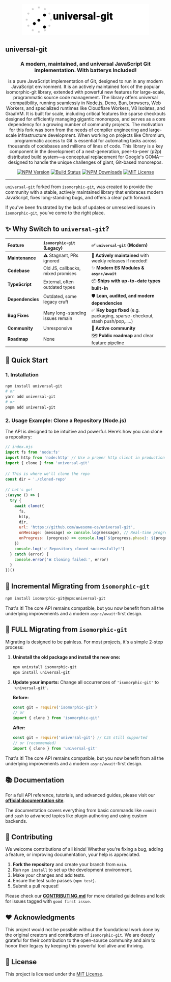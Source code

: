<p align="center">
  <a href="https://github.com/awesome-os/universal-git">
    <img src="https://raw.githubusercontent.com/awesome-os/universal-git/refs/heads/main/packages/assets/readme-logo.svg" alt="universal-git logo" width="400">
  </a>
</p>

## universal-git

<h3 align="center">A modern, maintained, and universal JavaScript Git implementation. With batterys Included!</h3>

<p align="center">
 is a pure JavaScript implementation of Git, designed to run in any modern JavaScript environment. It is an actively maintained fork of the popular isomorphic-git library, extended with powerful new features for large-scale, programmatic source code management. The library offers universal compatibility, running seamlessly in Node.js, Deno, Bun, browsers, Web Workers, and specialized runtimes like Cloudflare Workers, V8 Isolates, and GraalVM. It is built for scale, including critical features like sparse checkouts designed for efficiently managing gigantic monorepos, and serves as a core dependency for a growing number of community projects. The motivation for this fork was born from the needs of compiler engineering and large-scale infrastructure development. When working on projects like Chromium, programmatic access to Git is essential for automating tasks across thousands of codebases and millions of lines of code. This library is a key component in the development of a next-generation, peer-to-peer (p2p) distributed build system—a conceptual replacement for Google's GOMA—designed to handle the unique challenges of giant, Git-based monorepos.
</p>

<p align="center">
  <a href="https://www.npmjs.com/package/universal-git"><img src="https://img.shields.io/npm/v/universal-git.svg?style=flat-square" alt="NPM Version"></a>
  <a href="https://github.com/awesome-os/universal-git/actions/workflows/ci.yml"><img src="https://github.com/awesome-os/universal-git/actions/workflows/ci.yml/badge.svg" alt="Build Status"></a>
  <a href="https://www.npmjs.com/package/universal-git"><img src="https://img.shields.io/npm/dm/universal-git.svg?style=flat-square" alt="NPM Downloads"></a>
  <a href="https://github.com/awesome-os/universal-git/blob/main/LICENSE"><img src="https://img.shields.io/npm/l/universal-git.svg?style=flat-square" alt="MIT License"></a>
</p>

---

`universal-git` forked from `isomorphic-git`, was created to provide the community with a stable, actively maintained library that embraces modern JavaScript, fixes long-standing bugs, and offers a clear path forward.

If you've been frustrated by the lack of updates or unresolved issues in `isomorphic-git`, you've come to the right place.

## ✨ Why Switch to `universal-git`?

| Feature | `isomorphic-git` (Legacy) | ✅ `universal-git` (Modern) |
| :--- | :--- | :--- |
| **Maintenance** | ⚠️ Stagnant, PRs ignored | 🚀 **Actively maintained** with weekly releases if needed! |
| **Codebase** | Old JS, callbacks, mixed promises | ✨ **Modern ES Modules & `async/await`** |
| **TypeScript** | External, often outdated types | 📦 **Ships with up-to-date types built-in** |
| **Dependencies** | Outdated, some legacy cruft | 🛡️ **Lean, audited, and modern dependencies** |
| **Bug Fixes** | Many long-standing issues remain | ✅ **Key bugs fixed** (e.g. packaging, sparse-checkout, stash push/pop,.....) |
| **Community** | Unresponsive | 💬 **Active community** |
| **Roadmap** | None | 🗺️ **Public roadmap** and clear feature pipeline |

## 🚀 Quick Start

### 1. Installation

```bash
npm install universal-git
# or
yarn add universal-git
# or
pnpm add universal-git
```

### 2. Usage Example: Clone a Repository (Node.js)

The API is designed to be intuitive and powerful. Here’s how you can clone a repository:

```javascript
// index.mjs
import fs from 'node:fs'
import http from 'node:http' // Use a proper http client in production
import { clone } from 'universal-git'

// This is where we'll clone the repo
const dir = './cloned-repo'

// Let's go!
;(async () => {
  try {
    await clone({
      fs,
      http,
      dir,
      url: 'https://github.com/awesome-os/universal-git',
      onMessage: (message) => console.log(message), // Real-time progress updates
      onProgress: (progress) => console.log(`${progress.phase}: ${progress.loaded}/${progress.total}`),
    })
    console.log('✅ Repository cloned successfully!')
  } catch (error) {
    console.error('❌ Cloning failed:', error)
  }
})()
```

## 🚚 Incremental Migrating from `isomorphic-git`

```bash
npm install isomorphic-git@npm:universal-git
```

That's it! The core API remains compatible, but you now benefit from all the underlying improvements and a modern `async/await`-first design.

## 🚚 FULL Migrating from `isomorphic-git`

Migrating is designed to be painless. For most projects, it's a simple 2-step process:

1.  **Uninstall the old package and install the new one:**
    ```bash
    npm uninstall isomorphic-git
    npm install universal-git
    ```

2.  **Update your imports:**
    Change all occurrences of `'isomorphic-git'` to `'universal-git'`.

    **Before:**
    ```javascript
    const git = require('isomorphic-git')
    // or
    import { clone } from 'isomorphic-git'
    ```

    **After:**
    ```javascript
    const git = require('universal-git') // CJS still supported
    // or (recommended)
    import { clone } from 'universal-git'
    ```

That's it! The core API remains compatible, but you now benefit from all the underlying improvements and a modern `async/await`-first design.

## 📚 Documentation

For a full API reference, tutorials, and advanced guides, please visit our **[official documentation site](https://github.com/awesome-os/universal-git/)**.

The documentation covers everything from basic commands like `commit` and `push` to advanced topics like plugin authoring and using custom backends.

## 🤝 Contributing

We welcome contributions of all kinds! Whether you're fixing a bug, adding a feature, or improving documentation, your help is appreciated.

1.  **Fork the repository** and create your branch from `main`.
2.  Run `npm install` to set up the development environment.
3.  Make your changes and add tests.
4.  Ensure the test suite passes (`npm test`).
5.  Submit a pull request!

Please check our **[CONTRIBUTING.md](https://github.com/awesome-os/universal-git/blob/main/CONTRIBUTING.md)** for more detailed guidelines and look for issues tagged with `good first issue`.

## ❤️ Acknowledgments

This project would not be possible without the foundational work done by the original creators and contributors of `isomorphic-git`. We are deeply grateful for their contribution to the open-source community and aim to honor their legacy by keeping this powerful tool alive and thriving.

## 📜 License

This project is licensed under the [MIT License](https://github.com/awesome-os/universal-git/blob/main/LICENSE).

